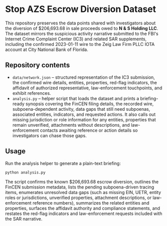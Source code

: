 # Stop AZS Escrow Diversion Dataset

This repository preserves the data points shared with investigators about
the diversion of $206,693.68 in sale proceeds owed to **N & S Holding
LLC**. The dataset mirrors the suspicious activity narrative submitted to
the FBI's Internet Crime Complaint Center (IC3) and related SAR
supplements, including the confirmed 2023-01-11 wire to the Zeig Law
Firm PLLC IOTA account at City National Bank of Florida.

## Repository contents

- `data/network.json` – structured representation of the IC3 submission,
  the confirmed wire details, entities, properties, red-flag indicators,
  the affidavit of authorized representative, law-enforcement
  touchpoints, and exhibit references.
- `analysis.py` – helper script that loads the dataset and prints a
  briefing-ready synopsis covering the FinCEN filing details, the
  recorded wire, subpoena-dependent activity, data gaps that still need
  subpoenas, associated entities, indicators, and requested actions. It
  also calls out missing jurisdiction or role information for any
  entities, properties that remain unverified, attachments without
  descriptions, and law-enforcement contacts awaiting reference or
  action details so investigators can chase those gaps.

## Usage

Run the analysis helper to generate a plain-text briefing:

```bash
python analysis.py
```

The script confirms the known $206,693.68 escrow diversion, outlines the
FinCEN submission metadata, lists the pending subpoena-driven tracing
items, enumerates unresolved data gaps (such as missing EIN, UETR,
entity roles or jurisdictions, unverified properties, attachment
descriptions, or law-enforcement reference numbers), summarizes the
related entities and properties, surfaces the affidavit authority and
compliance statements, and restates the red-flag indicators and
law-enforcement requests included with the SAR narrative.
